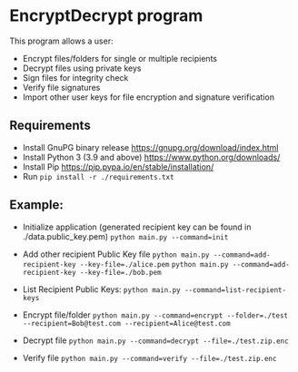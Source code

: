 # EncryptDecrypt program

This program allows a user:
- Encrypt files/folders for single or multiple recipients
- Decrypt files using private keys
- Sign files for integrity check
- Verify file signatures
- Import other user keys for file encryption and signature verification

## Requirements
- Install GnuPG binary release https://gnupg.org/download/index.html
- Install Python 3 (3.9 and above) https://www.python.org/downloads/
- Install Pip https://pip.pypa.io/en/stable/installation/
- Run `pip install -r ./requirements.txt`

## Example:

- Initialize application (generated recipient key can be found in ./data.public_key.pem)
`python main.py --command=init`

- Add other recipient Public Key file
`python main.py --command=add-recipient-key --key-file=./alice.pem`
`python main.py --command=add-recipient-key --key-file=./bob.pem`

- List Recipient Public  Keys:
`python main.py --command=list-recipient-keys`


- Encrypt file/folder
`python main.py --command=encrypt --folder=./test --recipient=Bob@test.com --recipient=Alice@test.com`

- Decrypt file
`python main.py --command=decrypt --file=./test.zip.enc`


- Verify file
`python main.py --command=verify --file=./test.zip.enc`
